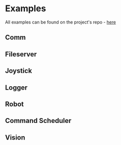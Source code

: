 # Examples

All examples can be found on the project's repo - [here](https://github.com/meowmeowahr/kevinbotlib/tree/main/examples)

## Comm

## Fileserver

## Joystick

## Logger

## Robot

## Command Scheduler

## Vision
